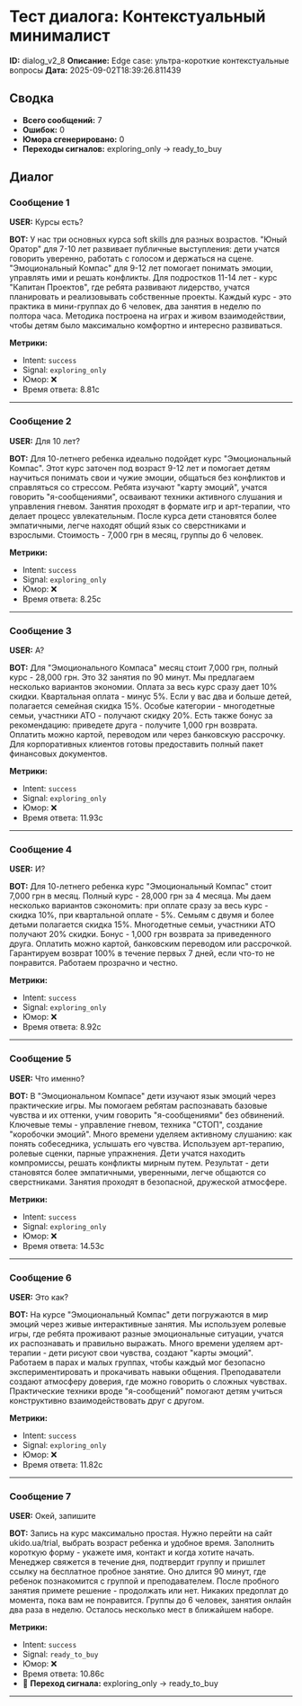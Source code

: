 # Тест диалога: Контекстуальный минималист

**ID:** dialog_v2_8
**Описание:** Edge case: ультра-короткие контекстуальные вопросы
**Дата:** 2025-09-02T18:39:26.811439

## Сводка

- **Всего сообщений:** 7
- **Ошибок:** 0
- **Юмора сгенерировано:** 0
- **Переходы сигналов:** exploring_only → ready_to_buy

## Диалог

### Сообщение 1

**USER:** Курсы есть?

**BOT:** У нас три основных курса soft skills для разных возрастов. "Юный Оратор" для 7-10 лет развивает публичные выступления: дети учатся говорить уверенно, работать с голосом и держаться на сцене. "Эмоциональный Компас" для 9-12 лет помогает понимать эмоции, управлять ими и решать конфликты. Для подростков 11-14 лет - курс "Капитан Проектов", где ребята развивают лидерство, учатся планировать и реализовывать собственные проекты. Каждый курс - это практика в мини-группах до 6 человек, два занятия в неделю по полтора часа. Методика построена на играх и живом взаимодействии, чтобы детям было максимально комфортно и интересно развиваться.

**Метрики:**
- Intent: `success`
- Signal: `exploring_only`
- Юмор: ❌
- Время ответа: 8.81с

---

### Сообщение 2

**USER:** Для 10 лет?

**BOT:** Для 10-летнего ребенка идеально подойдет курс "Эмоциональный Компас". Этот курс заточен под возраст 9-12 лет и помогает детям научиться понимать свои и чужие эмоции, общаться без конфликтов и справляться со стрессом. Ребята изучают "карту эмоций", учатся говорить "я-сообщениями", осваивают техники активного слушания и управления гневом. Занятия проходят в формате игр и арт-терапии, что делает процесс увлекательным. После курса дети становятся более эмпатичными, легче находят общий язык со сверстниками и взрослыми. Стоимость - 7,000 грн в месяц, группы до 6 человек.

**Метрики:**
- Intent: `success`
- Signal: `exploring_only`
- Юмор: ❌
- Время ответа: 8.25с

---

### Сообщение 3

**USER:** А?

**BOT:** Для "Эмоционального Компаса" месяц стоит 7,000 грн, полный курс - 28,000 грн. Это 32 занятия по 90 минут. Мы предлагаем несколько вариантов экономии. Оплата за весь курс сразу дает 10% скидки. Квартальная оплата - минус 5%. Если у вас два и больше детей, полагается семейная скидка 15%. Особые категории - многодетные семьи, участники АТО - получают скидку 20%. Есть также бонус за рекомендацию: приведете друга - получите 1,000 грн возврата. Оплатить можно картой, переводом или через банковскую рассрочку. Для корпоративных клиентов готовы предоставить полный пакет финансовых документов.

**Метрики:**
- Intent: `success`
- Signal: `exploring_only`
- Юмор: ❌
- Время ответа: 11.93с

---

### Сообщение 4

**USER:** И?

**BOT:** Для 10-летнего ребенка курс "Эмоциональный Компас" стоит 7,000 грн в месяц. Полный курс - 28,000 грн за 4 месяца. Мы даем несколько вариантов сэкономить: при оплате сразу за весь курс - скидка 10%, при квартальной оплате - 5%. Семьям с двумя и более детьми полагается скидка 15%. Многодетные семьи, участники АТО получают 20% скидки. Бонус - 1,000 грн возврата за приведенного друга. Оплатить можно картой, банковским переводом или рассрочкой. Гарантируем возврат 100% в течение первых 7 дней, если что-то не понравится. Работаем прозрачно и честно.

**Метрики:**
- Intent: `success`
- Signal: `exploring_only`
- Юмор: ❌
- Время ответа: 8.92с

---

### Сообщение 5

**USER:** Что именно?

**BOT:** В "Эмоциональном Компасе" дети изучают язык эмоций через практические игры. Мы помогаем ребятам распознавать базовые чувства и их оттенки, учим говорить "я-сообщениями" без обвинений. Ключевые темы - управление гневом, техника "СТОП", создание "коробочки эмоций". Много времени уделяем активному слушанию: как понять собеседника, услышать его чувства. Используем арт-терапию, ролевые сценки, парные упражнения. Дети учатся находить компромиссы, решать конфликты мирным путем. Результат - дети становятся более эмпатичными, уверенными, легче общаются со сверстниками. Занятия проходят в безопасной, дружеской атмосфере.

**Метрики:**
- Intent: `success`
- Signal: `exploring_only`
- Юмор: ❌
- Время ответа: 14.53с

---

### Сообщение 6

**USER:** Это как?

**BOT:** На курсе "Эмоциональный Компас" дети погружаются в мир эмоций через живые интерактивные занятия. Мы используем ролевые игры, где ребята проживают разные эмоциональные ситуации, учатся их распознавать и правильно выражать. Много времени уделяем арт-терапии - дети рисуют свои чувства, создают "карты эмоций". Работаем в парах и малых группах, чтобы каждый мог безопасно экспериментировать и прокачивать навыки общения. Преподаватели создают атмосферу доверия, где можно говорить о сложных чувствах. Практические техники вроде "я-сообщений" помогают детям учиться конструктивно взаимодействовать друг с другом.

**Метрики:**
- Intent: `success`
- Signal: `exploring_only`
- Юмор: ❌
- Время ответа: 11.82с

---

### Сообщение 7

**USER:** Окей, запишите

**BOT:** Запись на курс максимально простая. Нужно перейти на сайт ukido.ua/trial, выбрать возраст ребенка и удобное время. Заполнить короткую форму - укажете имя, контакт и когда хотите начать. Менеджер свяжется в течение дня, подтвердит группу и пришлет ссылку на бесплатное пробное занятие. Оно длится 90 минут, где ребенок познакомится с группой и преподавателем. После пробного занятия примете решение - продолжать или нет. Никаких предоплат до момента, пока вам не понравится. Группы до 6 человек, занятия онлайн два раза в неделю. Осталось несколько мест в ближайшем наборе.

**Метрики:**
- Intent: `success`
- Signal: `ready_to_buy`
- Юмор: ❌
- Время ответа: 10.86с
- 🔄 **Переход сигнала:** exploring_only → ready_to_buy

---

